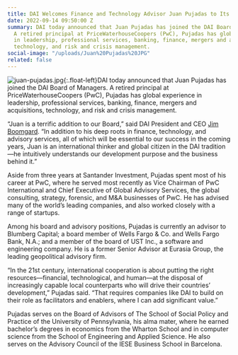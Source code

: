 ```yaml
---
title: DAI Welcomes Finance and Technology Advisor Juan Pujadas to Its Board
date: 2022-09-14 09:50:00 Z
summary: DAI today announced that Juan Pujadas has joined the DAI Board of Managers.
  A retired principal at PriceWaterhouseCoopers (PwC), Pujadas has global experience
  in leadership, professional services, banking, finance, mergers and acquisitions,
  technology, and risk and crisis management.
social-image: "/uploads/Juan%20Pujadas%20JPG"
related: false
---
```


![juan-pujadas.jpg](/uploads/juan-pujadas.jpg){:.float-left}DAI today announced that Juan Pujadas has joined the DAI Board of Managers. A retired principal at PriceWaterhouseCoopers (PwC), Pujadas has global experience in leadership, professional services, banking, finance, mergers and acquisitions, technology, and risk and crisis management.

“Juan is a terrific addition to our Board,” said DAI President and CEO [Jim Boomgard](https://www.dai.com/who-we-are/board/james-boomgard). “In addition to his deep roots in finance, technology, and advisory services, all of which will be essential to our success in the coming years, Juan is an international thinker and global citizen in the DAI tradition—he intuitively understands our development purpose and the business behind it.” 

Aside from three years at Santander Investment, Pujadas spent most of his career at PwC, where he served most recently as Vice Chairman of PwC International and Chief Executive of Global Advisory Services, the global consulting, strategy, forensic, and M&A businesses of PwC. He has advised many of the world’s leading companies, and also worked closely with a range of startups. 

Among his board and advisory positions, Pujadas is currently an advisor to Blumberg Capital; a board member of Wells Fargo & Co. and Wells Fargo Bank, N.A.; and a member of the board of UST Inc., a software and engineering company. He is a former Senior Advisor at Eurasia Group, the leading geopolitical advisory firm.

“In the 21st century, international cooperation is about putting the right resources—financial, technological, and human—at the disposal of increasingly capable local counterparts who will drive their countries’ development,” Pujadas said. “That requires companies like DAI to build on their role as facilitators and enablers, where I can add significant value.”

Pujadas serves on the Board of Advisors of The School of Social Policy and Practice of the University of Pennsylvania, his alma mater, where he earned bachelor’s degrees in economics from the Wharton School and in computer science from the School of Engineering and Applied Science. He also serves on the Advisory Council of the IESE Business School in Barcelona.